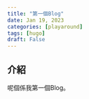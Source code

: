 ```yaml
---
title: "第一個Blog"
date: Jan 19, 2023
categories: [playaround]
tags: [hugo]
draft: False
---
```

## 介紹

呢個係我第一個Blog。